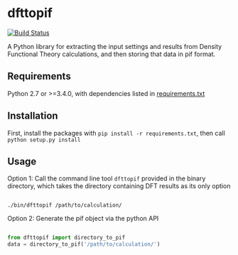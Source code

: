 dfttopif
========
[![Build Status](https://travis-ci.com/WardLT/pif-dft.svg?token=vC5kuseMWnCyTUzLrqNu&branch=master)](https://travis-ci.com/WardLT/pif-dft)

A Python library for extracting the input settings and results from Density Functional Theory calculations, and then storing that data in pif format.

Requirements
------------

Python 2.7 or >=3.4.0, with dependencies listed in [requirements.txt](https://github.com/CitrineInformatics/pif-dft/blob/master/requirements.txt)

Installation
------------

First, install the packages with `pip install -r requirements.txt`, then call `python setup.py install`

Usage
-----

Option 1: Call the command line tool `dfttopif` provided in the binary directory, which takes the directory containing DFT results as its only option

```shell

./bin/dfttopif /path/to/calculation/
```

Option 2: Generate the pif object via the python API

```python

from dfttopif import directory_to_pif
data = directory_to_pif('/path/to/calculation/')
```
